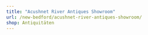 ```yaml
---
title: "Acushnet River Antiques Showroom"
url: /new-bedford/acushnet-river-antiques-showroom/
shop: Antiquitäten
---
```

